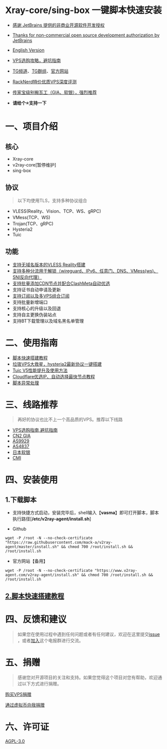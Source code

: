 # Xray-core/sing-box 一键脚本快速安装

- [感谢 JetBrains 提供的非商业开源软件开发授权](https://www.jetbrains.com/?from=v2ray-agent)
- [Thanks for non-commercial open source development authorization by JetBrains](https://www.jetbrains.com/?from=v2ray-agent)

- [English Version](https://github.com/mack-a/v2ray-agent/blob/master/documents/en/README_EN.md)
- [VPS选购攻略，避坑指南](https://www.v2ray-agent.com/archives/1679975663984)
- [TG频道](https://t.me/v2rayAgentChannel)、[TG群组](https://t.me/technologyshare)、[官方网站](https://www.v2ray-agent.com/)
- [RackNerd特价优质VPS深度评测](https://www.v2ray-agent.com/archives/1688973668640)
- [传家宝级别搬瓦工（GIA、软银），强烈推荐](https://bandwagonhost.com/aff.php?aff=64917&pid=94)

- **请给个⭐支持一下**

# 一、项目介绍

## 核心

- Xray-core
- v2ray-core[暂停维护]
- sing-box

## 协议

> 以下均使用TLS，支持多种协议组合

- VLESS(Reality、Vision、TCP、WS、gRPC)
- VMess(TCP、WS)
- Trojan(TCP、gRPC)
- Hysteria2
- Tuic

## 功能

- [支持无域名版本的VLESS Reality搭建](https://www.v2ray-agent.com/archives/1680104902581)
- [支持多种分流用于解锁（wireguard、IPv6、任意门、DNS、VMess(ws)、SNI反向代理）](https://www.v2ray-agent.com/archives/ba-he-yi-jiao-ben-yu-ming-fen-liu-jiao-cheng)
- [支持批量添加CDN节点并配合ClashMeta自动优选](https://www.v2ray-agent.com/archives/1684858575649)
- 支持证书自动申请及更新
- [支持订阅以及多VPS组合订阅](https://www.v2ray-agent.com/archives/1681804748677)
- 支持批量新增端口
- 支持核心的升级以及回退
- 支持自主更换伪装站点
- 支持BT下载管理以及域名黑名单管理


# 二、使用指南

- [脚本快速搭建教程](https://www.v2ray-agent.com/archives/1682491479771)
- [垃圾VPS大救星，hysteria2最新协议一键搭建](https://www.v2ray-agent.com/archives/1697162969693)
- [Tuic V5性能提升及使用方法](https://www.v2ray-agent.com/archives/1687167522196)
- [Cloudflare优选IP、自动选择最快节点教程](https://www.v2ray-agent.com/archives/1684858575649)
- [脚本异常处理](https://www.v2ray-agent.com/archives/1684115970026)

# 三、线路推荐

> 再好的协议也比不上一个高品质的VPS。推荐以下线路

- [VPS选购指南,避坑指南](https://www.v2ray-agent.com/archives/1679975663984)
- [CN2 GIA](https://www.v2ray-agent.com/tags/cn2-gia)
- [AS9929](https://www.v2ray-agent.com/tags/as9929)
- [AS4837](https://www.v2ray-agent.com/tags/as4837)
- [日本软银](https://www.v2ray-agent.com/tags/ruan-yin)
- [CMI](https://www.v2ray-agent.com/tags/cmi)

# 四、安装使用

## 1.下载脚本

- 支持快捷方式启动，安装完毕后，shell输入【**vasma**】即可打开脚本，脚本执行路径[**/etc/v2ray-agent/install.sh**]

- Github

```
wget -P /root -N --no-check-certificate "https://raw.githubusercontent.com/mack-a/v2ray-agent/master/install.sh" && chmod 700 /root/install.sh && /root/install.sh
```

- 官方网站【备用】

```
wget -P /root -N --no-check-certificate "https://www.v2ray-agent.com/v2ray-agent/install.sh" && chmod 700 /root/install.sh && /root/install.sh
```

## [2.脚本快速搭建教程](https://www.v2ray-agent.com/archives/1682491479771)

# 四、反馈和建议

> 如果您在使用过程中遇到任何问题或者有任何建议，欢迎在这里提交[issue](https://github.com/mack-a/v2ray-agent/issues)
> ，或者[加入](https://t.me/technologyshare)这个电报群进行交流。

# 五、捐赠

> 感谢您对开源项目的关注和支持。如果您觉得这个项目对您有帮助，欢迎通过以下方式进行捐赠。

[购买VPS捐赠](https://www.v2ray-agent.com/categories/vps)

[通过虚拟币向我捐赠](https://www.v2ray-agent.com/1679123834836)

# 六、许可证

[AGPL-3.0](https://github.com/mack-a/v2ray-agent/blob/master/LICENSE)
